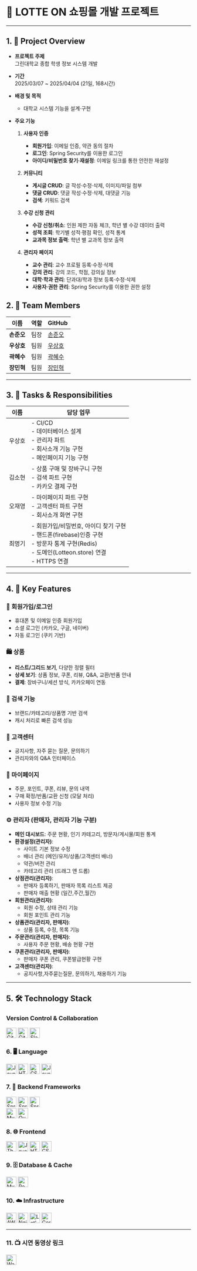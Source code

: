 # 🎯 LOTTE ON 쇼핑몰 개발 프로젝트

---

## 1. 📌 Project Overview

- **프로젝트 주제**  
  그린대학교 종합 학생 정보 시스템 개발


- **기간**  
  2025/03/07 ~ 2025/04/04 (21일, 168시간)

- **배경 및 목적**  
  - 대학교 시스템 기능을 설계·구현  
  
- **주요 기능**  
  1. **사용자 인증**  
     - **회원가입**: 이메일 인증, 약관 동의 절차  
     - **로그인**: Spring Security를 이용한 로그인 
     - **아이디/비밀번호 찾기·재설정**: 이메일 링크를 통한 안전한 재설정  

  2. **커뮤니티**  
     - **게시글 CRUD**: 글 작성·수정·삭제, 이미지/파일 첨부  
     - **댓글 CRUD**: 댓글 작성·수정·삭제, 대댓글 기능  
     - **검색**: 키워드 검색

  3. **수강 신청 관리**  
     - **수강 신청/취소**: 인원 제한 자동 체크, 학년 별 수강 데이터 출력
     - **성적 조회**: 학기별 성적·평점 확인, 성적 통계  
     - **교과목 정보 출력**: 학년 별 교과목 정보 출력

  4. **관리자 페이지**  
     - **교수 관리**: 교수 프로필 등록·수정·삭제  
     - **강의 관리**: 강의 코드, 학점, 강의실 정보  
     - **대학·학과 관리**: 단과대/학과 정보 등록·수정·삭제  
     - **사용자·권한 관리**:  Spring Security를 이용한 권한 설정


## 2. 👥 Team Members

| 이름 | 역할 | GitHub |
|------|------|--------|
| **손준오** | 팀장 | [손준오](https://github.com/sjo112777) |
| **우상호** | 팀원 | [우상호](https://github.com/GreenPai) |
| **곽혜수** | 팀원 | [곽혜수](https://github.com/sooo0o0o) |
| **장민혁** | 팀원 | [장민혁](https://github.com/minheyok) |

---


## 3. 🧠 Tasks & Responsibilities

| 이름  | 담당 업무 |
|------|-----------|
| 우상호  | - CI/CD<br>- 데이터베이스 설계<br>- 관리자 파트<br> - 회사소개 기능 구현<br> - 메인페이지 기능 구현<br> |
| 김소현 | - 상품 구매 및 장바구니 구현<br>- 검색 파트 구현<br>- 카카오 결제 구현 |
| 오재영 | - 마이페이지 파트 구현<br>- 고객센터 파트 구현<br>- 회사소개 화면 구현 |
| 최명기 | - 회원가입/비밀번호, 아이디 찾기 구현<br>-  핸드폰(firebase)인증 구현 <br>- 방문자 통계 구현(Redis) <br> - 도메인(Lotteon.store) 연결 <br> - HTTPS 연결 |


---
## 4. 🚀 Key Features

### 🔐 회원가입/로그인
- 휴대폰 및 이메일 인증 회원가입
- 소셜 로그인 (카카오, 구글, 네이버)
- 자동 로그인 (쿠키 기반)

### 🛍️ 상품
- **리스트/그리드 보기**, 다양한 정렬 필터
- **상세 보기**: 상품 정보, 쿠폰, 리뷰, Q&A, 교환/반품 안내
- **결제**: 장바구니/세션 방식, 카카오페이 연동

### 🔎 검색 기능
- 브랜드/카테고리/상품명 기반 검색
- 캐시 처리로 빠른 검색 성능

### 🙋 고객센터
- 공지사항, 자주 묻는 질문, 문의하기
- 관리자와의 Q&A 인터페이스

### 👤 마이페이지
- 주문, 포인트, 쿠폰, 리뷰, 문의 내역
- 구매 확정/반품/교환 신청 (모달 처리)
- 사용자 정보 수정 기능

### ⚙️ 관리자 (판매자, 관리자 기능 구분)
- **메인 대시보드**: 주문 현황, 인기 카테고리, 방문자/게시물/회원 통계
- **환경설정(관리자)**:
  - 사이트 기본 정보 수정
  - 배너 관리 (메인/유저/상품/고객센터 배너)
  - 약관/버전 관리
  - 카테고리 관리 (드래그 앤 드롭)
- **상점관리(관리자)**:
  - 판매자 등록하기, 판매자 목록 리스트 제공
  - 판매자 매출 현황 (일간,주간,월간)
- **회원관리(관리자)**:
  - 회원 수정, 상태 관리 기능
  - 회원 포인트 관리 기능
- **상품관리(관리자, 판매자)**:
  - 상품 등록, 수정, 목록 기능
- **주문관리(관리자, 판매자)**:
  - 사용자 주문 현황, 배송 현황 구현
- **쿠폰관리(관리자, 판매자)**:
  - 판매자 쿠폰 관리, 쿠폰발급현황 구현
- **고객센터(관리자)**:
  - 공지사항,자주묻는질문, 문의하기, 채용하기 기능 

---
## 5. 🛠️ Technology Stack

### Version Control & Collaboration
<p align="left">
  <img alt="Git"     src="https://img.shields.io/badge/Git-F05032?style=for-the-badge&logo=git&logoColor=white"          height="28"/>
  <img alt="GitHub"  src="https://img.shields.io/badge/GitHub-181717?style=for-the-badge&logo=github&logoColor=white"    height="28"/>
  <img alt="Slack"   src="https://img.shields.io/badge/Slack-4A154B?style=for-the-badge&logo=slack&logoColor=white"      height="28"/>
</p>

### 6. 🖥️ Language
<p align="left">
  <img alt="Java"       src="https://img.shields.io/badge/Java-ED8B00?style=for-the-badge&logo=java&logoColor=white"         height="28"/>
  <img alt="HTML5"      src="https://img.shields.io/badge/HTML5-E34F26?style=for-the-badge&logo=html5&logoColor=white"     height="28"/>
  <img alt="CSS3"       src="https://img.shields.io/badge/CSS3-1572B6?style=for-the-badge&logo=css3&logoColor=white"       height="28"/>
  <img alt="JavaScript" src="https://img.shields.io/badge/JavaScript-F7DF1E?style=for-the-badge&logo=javascript&logoColor=black" height="28"/>
</p>

### 7. 🚀 Backend Frameworks
<p align="left">
  <img alt="Spring Boot" src="https://img.shields.io/badge/Spring%20Boot-6DB33F?style=for-the-badge&logo=springboot&logoColor=white" height="28"/>
  <img alt="Spring Security" src="https://img.shields.io/badge/Spring%20Security-6DB33F?style=for-the-badge&logo=springsecurity&logoColor=white" height="28"/>
  <img alt="Spring Data JPA" src="https://img.shields.io/badge/Spring%20Data%20JPA-6DB33F?style=for-the-badge&logo=spring&logoColor=white" height="28"/> <br>
  <img alt="MyBatis"          src="https://img.shields.io/badge/MyBatis-000000?style=for-the-badge&logo=mybatis&logoColor=white"        height="28"/>
  <img alt="QueryDSL"         src="https://img.shields.io/badge/QueryDSL-000000?style=for-the-badge&logo=querydsl&logoColor=white"   height="28"/>
</p>

### 8. 🌐 Frontend
<p align="left">
  <img alt="Thymeleaf"        src="https://img.shields.io/badge/Thymeleaf-005F0F?style=for-the-badge&logo=thymeleaf&logoColor=white" height="28"/>
  <img alt="JavaScript"       src="https://img.shields.io/badge/JavaScript-F7DF1E?style=for-the-badge&logo=javascript&logoColor=black" height="28"/>
  <img alt="HTML5"            src="https://img.shields.io/badge/HTML5-E34F26?style=for-the-badge&logo=html5&logoColor=white"     height="28"/>
  <img alt="CSS3"             src="https://img.shields.io/badge/CSS3-1572B6?style=for-the-badge&logo=css3&logoColor=white"       height="28"/>
</p>

### 9. 🗄️ Database & Cache
<p align="left">
  <img alt="MySQL"  src="https://img.shields.io/badge/MySQL-4479A1?style=for-the-badge&logo=mysql&logoColor=white" height="28"/>
  <img alt="Redis"  src="https://img.shields.io/badge/Redis-DC382D?style=for-the-badge&logo=redis&logoColor=white"   height="28"/>
</p>

### 10. ☁️ Infrastructure
<p align="left">
  <img alt="AWS EC2"        src="https://img.shields.io/badge/AWS%20EC2-FF9900?style=for-the-badge&logo=amazonaws&logoColor=white" height="28"/>
  <img alt="Nginx"          src="https://img.shields.io/badge/Nginx-009639?style=for-the-badge&logo=nginx&logoColor=white"     height="28"/>
  <img alt="Let's Encrypt"  src="https://img.shields.io/badge/Let's%20Encrypt-005A9C?style=for-the-badge&logo=letsencrypt&logoColor=white" height="28"/>
  <img alt="Certbot"        src="https://img.shields.io/badge/Certbot-046941?style=for-the-badge&logo=certbot&logoColor=white"       height="28"/>
</p>

---

### 11. 📺 시연 동영상 링크
<p align="left">
  <a href="https://www.youtube.com/watch?v=zflUa58VzH8" target="_blank">
    <img alt="Watch Demo Video" src="https://img.shields.io/badge/YouTube-Demo%20Video-red?style=for-the-badge&logo=youtube&logoColor=white" height="28"/>
  </a>
</p>
